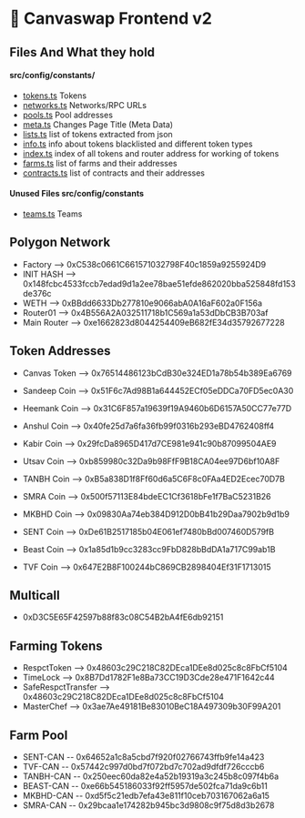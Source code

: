 # 🥞 Canvaswap Frontend v2

## Files And What they hold

#### src/config/constants/
- [tokens.ts](src/config/constants/tokens.ts)   Tokens
- [networks.ts](src/config/constants/networks.ts)   Networks/RPC URLs
- [pools.ts](src/config/constants/pools.ts)   Pool addresses
- [meta.ts](src/config/constants/meta.ts)   Changes Page Title (Meta Data)
- [lists.ts](src/config/constants/lists.ts)   list of tokens extracted from json
- [info.ts](src/config/constants/info.ts)   info about tokens blacklisted and different token types
- [index.ts](src/config/constants/index.ts)   index of all tokens and router address for working of tokens
- [farms.ts](src/config/constants/farms.ts)   list of farms and their addresses
- [contracts.ts](src/config/constants/contracts.ts)   list of contracts and their addresses

#### Unused Files src/config/constants 
- [teams.ts](src/config/constants/teams.ts)   Teams

## Polygon Network

- Factory 	--> 		0xC538c0661C661571032798F40c1859a9255924D9
- INIT HASH 	-->		0x148fcbc4533fccb7edad9d1a2ee78bae51efde862020bba525848fd153de376c
- WETH 		--> 		0xBBdd6633Db277810e9066abA0A16aF602a0F156a
- Router01 	--> 		0x4B556A2A032511718b1C569a1a53dDbCB3B703af
- Main Router 	--> 		0xe1662823d8044254409eB682fE34d35792677228

## Token Addresses

- Canvas Token 	--> 		0x76514486123bCdB30e324ED1a78b54b389Ea6769
- Sandeep Coin 	-->		0x51F6c7Ad98B1a644452ECf05eDDCa70FD5ec0A30
- Heemank Coin 	-->		0x31C6F857a19639f19A9460b6D6157A50CC77e77D
- Anshul Coin 	-->		0x40fe25d7a6fa36fb99f0316b293eBD4762408ff4
- Kabir Coin 	-->		0x29fcDa8965D417d7CE981e941c90b87099504AE9
- Utsav Coin 	-->		0xb859980c32Da9b98FfF9B18CA04ee97D6bf10A8F

- TANBH Coin    -->   0xB5a838D1f8Ff60d6a5C6F8c0FAa4ED2Ecec70D7B
- SMRA Coin     -->   0x500f57113E84bdeEC1Cf3618bFe1f7BaC5231B26
- MKBHD Coin    -->   0x09830Aa74eb384D912D0bB41b29Daa7902b9d1b9
- SENT Coin     -->   0xDe61B2517185b04E061ef7480bBd007460D579fB
- Beast Coin    -->   0x1a85d1b9cc3283cc9FbD828bBdDA1a717C99ab1B
- TVF Coin      -->   0x647E2B8F100244bC869CB2898404Ef31F1713015

## Multicall

- 0xD3C5E65F42597b88f83c08C54B2bA4fE6db92151

## Farming Tokens

- RespctToken --> 0x48603c29C218C82DEca1DEe8d025c8c8FbCf5104
- TimeLock --> 0x8B7Dd1782F1e8Ba73CC19D3Cde28e471F1642c44
- SafeRespctTransfer --> 0x48603c29C218C82DEca1DEe8d025c8c8FbCf5104
- MasterChef --> 0x3ae7Ae49181Be83010BeC18A497309b30F99A201


## Farm Pool
- SENT-CAN  --  0x64652a1c8a5cbd7f920f02766743ffb9fe14a423
- TVF-CAN   --  0x57442c997d0bd7f072bd7c702ad9dfdf726cccb6
- TANBH-CAN --  0x250eec60da82e4a52b19319a3c245b8c097f4b6a
- BEAST-CAN --  0xe66b545186033f92ff5957de502fca71da9c6b11
- MKBHD-CAN --  0xd5f5c21edb7efa43e811f10ceb703167062a6a15
- SMRA-CAN  --  0x29bcaa1e174282b945bc3d9808c9f75d8d3b2678
